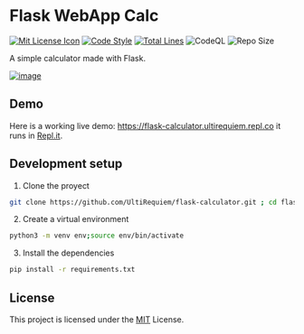 # Flask WebApp Calc

[![Mit License Icon](https://black.readthedocs.io/en/stable/_static/license.svg)](https://github.com/UltiRequiem/flask-calculator/blob/main/LICENSE)
[![Code Style](https://img.shields.io/badge/Code%20Style-black-000000.svg)](https://github.com/psf/black)
[![Total Lines](https://img.shields.io/tokei/lines/github.com/UltiRequiem/flask-calculator?color=blue&label=Total%20Lines)](https://github.com/UltiRequiem/flask-calculator)
![CodeQL](https://github.com/UltiRequiem/flask-calculator/workflows/CodeQL/badge.svg)
![Repo Size](https://img.shields.io/github/repo-size/ultirequiem/flask-calculator?style=flat-square&label=Repo)

A simple calculator made with Flask.

[![image](https://user-images.githubusercontent.com/71897736/113590421-794cea80-95e7-11eb-8184-9aedad42131b.png)](https://flask-calculator.ultirequiem.repl.co)

## Demo

Here is a working live demo: https://flask-calculator.ultirequiem.repl.co
it runs in [Repl.it](https://repl.it).

## Development setup

1. Clone the proyect

```bash
git clone https://github.com/UltiRequiem/flask-calculator.git ; cd flask-calculator
```

2. Create a virtual environment

```bash
python3 -m venv env;source env/bin/activate
```

3. Install the dependencies

```bash
pip install -r requirements.txt
```

## License

This project is licensed under the [MIT](./LICENSE) License.
